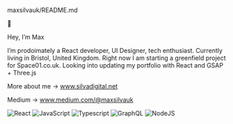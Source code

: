  maxsilvauk/README.md
 
👾

Hey, I’m Max

I’m prodoimately a React developer, UI Designer, tech enthusiast. Currently living in Bristol, United Kingdom. 
Right now I am starting a greenfield project for Space01.co.uk. Looking into updating my portfolio with React and GSAP + Three.js

More about me → www.silvadigital.net

Medium  → www.medium.com/@maxsilvauk

![React](https://camo.githubusercontent.com/3e00ad0ca29bdc37611d4eadc6003e0616b5bdce80050f5750bcbe4ae8353f97/68747470733a2f2f696d672e736869656c64732e696f2f62616467652f52656163742d3435623864383f6c6f676f3d7265616374)
![JavaScript](https://camo.githubusercontent.com/e243feaafff6cbc99ce869b41494757ce6f39573ca8eea19aa214e33a5210bd9/68747470733a2f2f696d672e736869656c64732e696f2f62616467652f2d6a6176617363726970742d3030303f6c6f676f3d6a617661736372697074266c6f676f436f6c6f723d79656c6c6f77)
![Typescript](https://camo.githubusercontent.com/d3896f28f8880841fbfd447e4c6e846332f7d884daa77c5b5fa043850f8dc039/68747470733a2f2f696d672e736869656c64732e696f2f62616467652f2d547970655363726970742d3030374143433f6c6f676f3d74797065736372697074266c6f676f436f6c6f723d7768697465)
![GraphQL](https://camo.githubusercontent.com/8893cd6e8368fe9b5e3e309322017893fa38d2280e975635a464b795a322beb4/68747470733a2f2f696d672e736869656c64732e696f2f62616467652f2d4772617068516c2d4531303039383f6c6f676f3d6772617068716c266c6f676f436f6c6f723d7768697465)
![NodeJS](https://camo.githubusercontent.com/a8e9e2bc7778a1ba770b9b45309999e020885f50784cbaff6f612c9d323434f5/68747470733a2f2f696d672e736869656c64732e696f2f62616467652f2d4e6f64656a732d3433383533643f6c6f676f3d4e6f64652e6a73266c6f676f436f6c6f723d7768697465)
